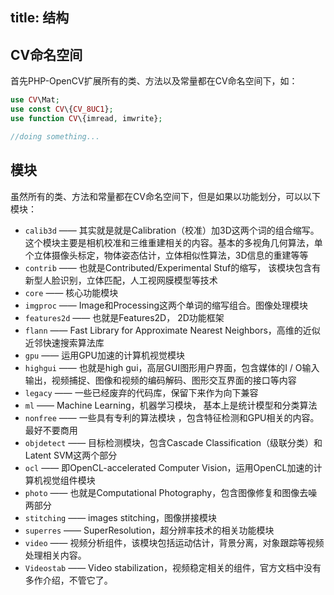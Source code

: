 title: 结构
-----------

## CV命名空间

首先PHP-OpenCV扩展所有的类、方法以及常量都在CV命名空间下，如：

``` php
use CV\Mat;
use const CV\{CV_8UC1};
use function CV\{imread, imwrite};

//doing something...

```


## 模块

虽然所有的类、方法和常量都在CV命名空间下，但是如果以功能划分，可以以下模块：

- `calib3d` —— 其实就是就是Calibration（校准）加3D这两个词的组合缩写。这个模块主要是相机校准和三维重建相关的内容。基本的多视角几何算法，单个立体摄像头标定，物体姿态估计，立体相似性算法，3D信息的重建等等
- `contrib` —— 也就是Contributed/Experimental Stuf的缩写， 该模块包含有新型人脸识别，立体匹配，人工视网膜模型等技术
- `core`    —— 核心功能模块
- `imgproc` —— Image和Processing这两个单词的缩写组合。图像处理模块
- `features2d` —— 也就是Features2D， 2D功能框架
- `flann` —— Fast Library for Approximate Nearest Neighbors，高维的近似近邻快速搜索算法库
- `gpu` —— 运用GPU加速的计算机视觉模块
- `highgui` —— 也就是high gui，高层GUI图形用户界面，包含媒体的I / O输入输出，视频捕捉、图像和视频的编码解码、图形交互界面的接口等内容
- `legacy` —— 一些已经废弃的代码库，保留下来作为向下兼容
- `ml` —— Machine Learning，机器学习模块， 基本上是统计模型和分类算法
- `nonfree` —— 一些具有专利的算法模块 ，包含特征检测和GPU相关的内容。最好不要商用
- `objdetect` —— 目标检测模块，包含Cascade Classification（级联分类）和Latent SVM这两个部分
- `ocl` —— 即OpenCL-accelerated Computer Vision，运用OpenCL加速的计算机视觉组件模块
- `photo` —— 也就是Computational Photography，包含图像修复和图像去噪两部分
- `stitching` —— images stitching，图像拼接模块
- `superres` —— SuperResolution，超分辨率技术的相关功能模块
- `video` —— 视频分析组件，该模块包括运动估计，背景分离，对象跟踪等视频处理相关内容。
- `Videostab` —— Video stabilization，视频稳定相关的组件，官方文档中没有多作介绍，不管它了。